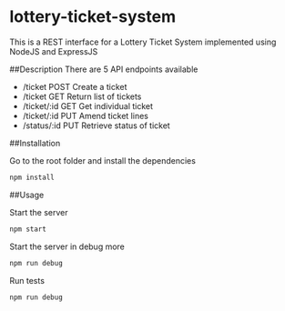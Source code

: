 # lottery-ticket-system

This is a REST interface for a Lottery Ticket System implemented using NodeJS and ExpressJS 

##Description
There are 5 API endpoints available
 * /ticket POST Create a ticket
 * /ticket GET Return list of tickets
 * /ticket/:id GET Get individual ticket
 * /ticket/:id PUT Amend ticket lines
 * /status/:id PUT Retrieve status of ticket

##Installation

Go to the root folder and install the dependencies

```bash
npm install
```

##Usage

Start the server
```bash
npm start
```

Start the server in debug more
```bash
npm run debug
```

Run tests
```bash
npm run debug
```


